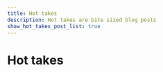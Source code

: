 ```yaml
---
title: Hot takes
description: Hot takes are bite sized blog posts
show_hot_takes_post_list: true
---
```


# Hot takes
